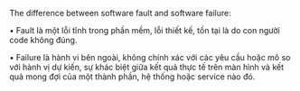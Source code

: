 The difference between software fault and software failure:

• Fault là một lỗi tĩnh trong phần mềm, lỗi thiết kế, tồn tại là do con người code không đúng.

• Failure là hành vi bên ngoài, không chính xác với các yêu cầu hoặc mô so với hành vị dự kiến,  sự khác biệt giữa kết quả thực tế trên màn hình và kết quả mong đợi của một thành phần, hệ thống hoặc service nào đó.